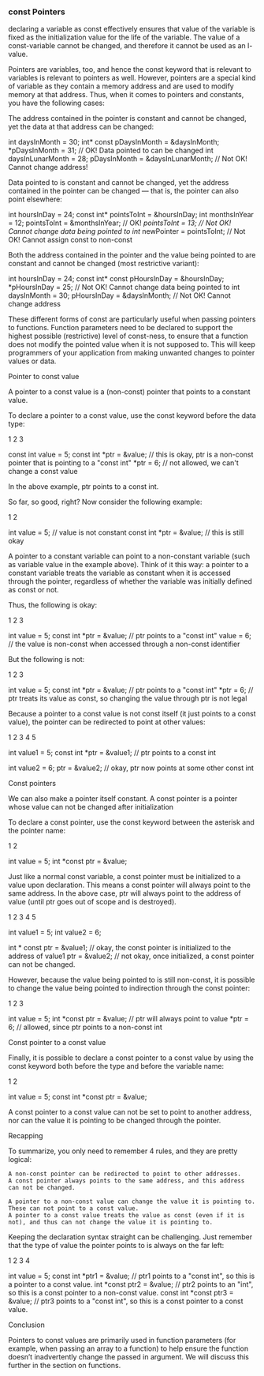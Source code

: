 ### const Pointers

declaring a variable as const effectively ensures that value of the variable is fixed as the initialization value for the life of the variable. The value of a const-variable cannot be changed, and therefore it cannot be used as an l-value.

Pointers are variables, too, and hence the const keyword that is relevant to variables is relevant to pointers as well. However, pointers are a special kind of variable as they contain a memory address and are used to modify memory at that address. Thus, when it comes to pointers and constants, you have the following cases:

The address contained in the pointer is constant and cannot be changed, yet the data at that address can be changed:

  int daysInMonth = 30;
  int* const pDaysInMonth = \&daysInMonth;
  *pDaysInMonth = 31; // OK! Data pointed to can be changed
  int daysInLunarMonth = 28;
  pDaysInMonth = \&daysInLunarMonth; // Not OK! Cannot change address!


Data pointed to is constant and cannot be changed, yet the address contained in the pointer can be changed — that is, the pointer can also point elsewhere:

  int hoursInDay = 24;
  const int* pointsToInt = &hoursInDay;
  int monthsInYear = 12;
  pointsToInt = &monthsInYear; // OK!
  *pointsToInt = 13; // Not OK! Cannot change data being pointed to
  int* newPointer = pointsToInt; // Not OK! Cannot assign const to non-const


Both the address contained in the pointer and the value being pointed to are
constant and cannot be changed (most restrictive variant):

  int hoursInDay = 24;
  const int* const pHoursInDay = &hoursInDay;
  *pHoursInDay = 25; // Not OK! Cannot change data being pointed to
  int daysInMonth = 30;
  pHoursInDay = &daysInMonth; // Not OK! Cannot change address


These different forms of const are particularly useful when passing pointers to functions. Function parameters need to be declared to support the highest possible (restrictive) level of const-ness, to ensure that a function does not modify the pointed value when it is not supposed to. This will keep programmers of your application from making unwanted changes to pointer values or data.








Pointer to const value

A pointer to a const value is a (non-const) pointer that points to a constant value.

To declare a pointer to a const value, use the const keyword before the data type:

1
2
3

const int value = 5;
const int *ptr = &value; // this is okay, ptr is a non-const pointer that is pointing to a "const int"
*ptr = 6; // not allowed, we can't change a const value

In the above example, ptr points to a const int.

So far, so good, right? Now consider the following example:

1
2

int value = 5; // value is not constant
const int *ptr = &value; // this is still okay

A pointer to a constant variable can point to a non-constant variable (such as variable value in the example above). Think of it this way: a pointer to a constant variable treats the variable as constant when it is accessed through the pointer, regardless of whether the variable was initially defined as const or not.

Thus, the following is okay:

1
2
3

int value = 5;
const int *ptr = &value; // ptr points to a "const int"
value = 6; // the value is non-const when accessed through a non-const identifier

But the following is not:

1
2
3

int value = 5;
const int *ptr = &value; // ptr points to a "const int"
*ptr = 6; // ptr treats its value as const, so changing the value through ptr is not legal

Because a pointer to a const value is not const itself (it just points to a const value), the pointer can be redirected to point at other values:

1
2
3
4
5

int value1 = 5;
const int *ptr = &value1; // ptr points to a const int

int value2 = 6;
ptr = &value2; // okay, ptr now points at some other const int

Const pointers

We can also make a pointer itself constant. A const pointer is a pointer whose value can not be changed after initialization

To declare a const pointer, use the const keyword between the asterisk and the pointer name:

1
2

int value = 5;
int *const ptr = &value;

Just like a normal const variable, a const pointer must be initialized to a value upon declaration. This means a const pointer will always point to the same address. In the above case, ptr will always point to the address of value (until ptr goes out of scope and is destroyed).

1
2
3
4
5

int value1 = 5;
int value2 = 6;

int * const ptr = &value1; // okay, the const pointer is initialized to the address of value1
ptr = &value2; // not okay, once initialized, a const pointer can not be changed.

However, because the value being pointed to is still non-const, it is possible to change the value being pointed to indirection through the const pointer:

1
2
3

int value = 5;
int *const ptr = &value; // ptr will always point to value
*ptr = 6; // allowed, since ptr points to a non-const int

Const pointer to a const value

Finally, it is possible to declare a const pointer to a const value by using the const keyword both before the type and before the variable name:

1
2

int value = 5;
const int *const ptr = &value;

A const pointer to a const value can not be set to point to another address, nor can the value it is pointing to be changed through the pointer.

Recapping

To summarize, you only need to remember 4 rules, and they are pretty logical:

    A non-const pointer can be redirected to point to other addresses.
    A const pointer always points to the same address, and this address can not be changed.

    A pointer to a non-const value can change the value it is pointing to. These can not point to a const value.
    A pointer to a const value treats the value as const (even if it is not), and thus can not change the value it is pointing to.

Keeping the declaration syntax straight can be challenging. Just remember that the type of value the pointer points to is always on the far left:

1
2
3
4

int value = 5;
const int *ptr1 = &value; // ptr1 points to a "const int", so this is a pointer to a const value.
int *const ptr2 = &value; // ptr2 points to an "int", so this is a const pointer to a non-const value.
const int *const ptr3 = &value; // ptr3 points to a "const int", so this is a const pointer to a const value.

Conclusion

Pointers to const values are primarily used in function parameters (for example, when passing an array to a function) to help ensure the function doesn’t inadvertently change the passed in argument. We will discuss this further in the section on functions.
